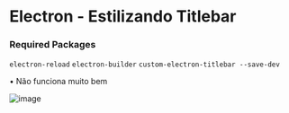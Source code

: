# Electron - Estilizando Titlebar

### Required Packages 

``` electron-reload ```
``` electron-builder ```
``` custom-electron-titlebar --save-dev ``` 

<p> • Não funciona muito bem </p>

![image](https://user-images.githubusercontent.com/66530386/165847099-0fa50b63-f0d4-4627-9288-2b4a14fc3cba.png)


